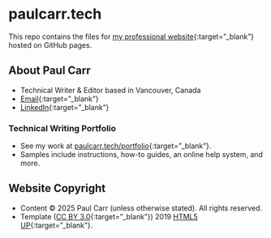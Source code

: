 # paulcarr.tech
This repo contains the files for [my professional website](https://paulcarr.tech){:target=”_blank”} hosted on GitHub pages.
## About Paul Carr
* Technical Writer & Editor based in Vancouver, Canada
* [Email](mailto:info@paulcarr.tech){:target=”_blank”}
* [LinkedIn](https://linkedin.com/in/paulcarrtech){:target=”_blank”}
### Technical Writing Portfolio
* See my work at [paulcarr.tech/portfolio](https://paulcarr.tech/portfolio){:target=”_blank”}.
* Samples include instructions, how-to guides, an online help system, and more. 
## Website Copyright
* Content &copy; 2025 Paul Carr (unless otherwise stated). All rights reserved.
* Template ([CC BY 3.0](https://creativecommons.org/licenses/by/3.0/legalcode){:target=”_blank”}) 2019 [HTML5 UP](http://html5up.net/){:target=”_blank”}.